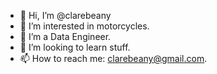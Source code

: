 - 👋 Hi, I’m @clarebeany
- 👀 I’m interested in motorcycles.
- 🌱 I’m a Data Engineer.
- 💞️ I’m looking to learn stuff.
- 📫 How to reach me: clarebeany@gmail.com.

<!---
clarebeany/clarebeany is a ✨ special ✨ repository because its `README.md` (this file) appears on your GitHub profile.
You can click the Preview link to take a look at your changes.
--->
